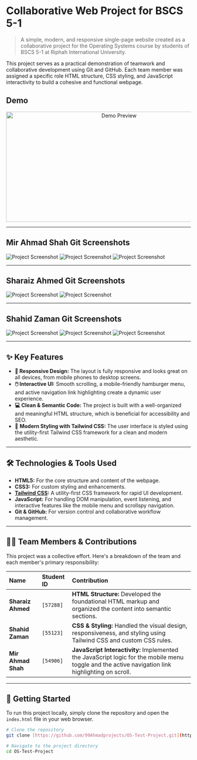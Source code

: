# Collaborative Web Project for BSCS 5-1

> A simple, modern, and responsive single-page website created as a collaborative project for the Operating Systems course by students of BSCS 5-1 at Riphah International University.

This project serves as a practical demonstration of teamwork and collaborative development using Git and GitHub. Each team member was assigned a specific role HTML structure, CSS styling, and JavaScript interactivity to build a cohesive and functional webpage.

## Demo

<p align="center">
  <img src="demo/index.gif"" width="600" height="300" alt="Demo Preview">
</p>

---

## Mir Ahmad Shah Git Screenshots
![Project Screenshot](1.png)
![Project Screenshot](2.png)
![Project Screenshot](8.png)

---

## Sharaiz Ahmed Git Screenshots
![Project Screenshot](3.jpeg)
![Project Screenshot](4.jpeg)

---

## Shahid Zaman Git Screenshots
![Project Screenshot](5.jpeg)
![Project Screenshot](6.jpeg)
![Project Screenshot](7.jpeg)

---

## ✨ Key Features

* **📱 Responsive Design:** The layout is fully responsive and looks great on all devices, from mobile phones to desktop screens.
* **🖱️ Interactive UI:** Smooth scrolling, a mobile-friendly hamburger menu, and active navigation link highlighting create a dynamic user experience.
* **💻 Clean & Semantic Code:** The project is built with a well-organized and meaningful HTML structure, which is beneficial for accessibility and SEO.
* 🎨 **Modern Styling with Tailwind CSS:** The user interface is styled using the utility-first Tailwind CSS framework for a clean and modern aesthetic.

---

## 🛠️ Technologies & Tools Used

* **HTML5:** For the core structure and content of the webpage.
* **CSS3:** For custom styling and enhancements.
* **[Tailwind CSS](https://tailwindcss.com/):** A utility-first CSS framework for rapid UI development.
* **JavaScript:** For handling DOM manipulation, event listening, and interactive features like the mobile menu and scrollspy navigation.
* **Git & GitHub:** For version control and collaborative workflow management.

---

## 🧑‍💻 Team Members & Contributions

This project was a collective effort. Here's a breakdown of the team and each member's primary responsibility:

| Name           | Student ID | Contribution                                                                                                     |
| :------------- | :--------- | :--------------------------------------------------------------------------------------------------------------- |
| **Sharaiz Ahmed** | `[57288]`  | **HTML Structure:** Developed the foundational HTML markup and organized the content into semantic sections.     |
| **Shahid Zaman** | `[55123]`  | **CSS & Styling:** Handled the visual design, responsiveness, and styling using Tailwind CSS and custom CSS rules. |
| **Mir Ahmad Shah** | `[54906]`  | **JavaScript Interactivity:** Implemented the JavaScript logic for the mobile menu toggle and the active navigation link highlighting on scroll. |

---

## 🚀 Getting Started

To run this project locally, simply clone the repository and open the `index.html` file in your web browser.

```bash
# Clone the repository
git clone [https://github.com/99Ahmadprojects/OS-Test-Project.git](https://github.com/99Ahmadprojects/OS-Test-Project.git)

# Navigate to the project directory
cd OS-Test-Project
